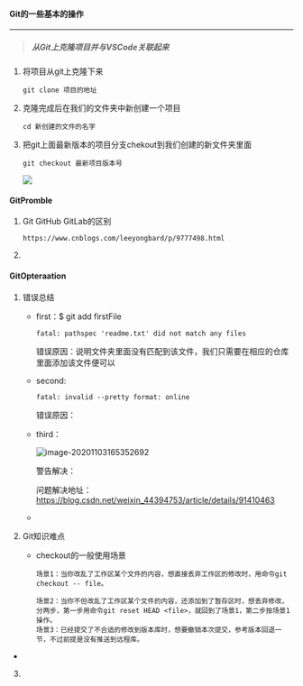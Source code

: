 #### Git的一些基本的操作

------

> ##### 从Git上克隆项目并与VSCode关联起来

1. 将项目从git上克隆下来

   ```
   git clone 项目的地址
   ```

2. 克隆完成后在我们的文件夹中新创建一个项目

   ```
   cd 新创建的文件的名字
   ```

3. 把git上面最新版本的项目分支chekout到我们创建的新文件夹里面

   ```
   git checkout 最新项目版本号
   ```

   ![](E:\fourth_nanjing\实习文件\实习学习文件\ThirDay\git操作.png)



#### GitPromble

1. Git GitHub GitLab的区别

   ```
   https://www.cnblogs.com/leeyongbard/p/9777498.html
   ```

2. 

#### GitOpteraation

1. 错误总结

   - first：$ git add firstFile

     ```
     fatal: pathspec 'readme.txt' did not match any files
     ```

     错误原因：说明文件夹里面没有匹配到该文件，我们只需要在相应的仓库里面添加该文件便可以

   - second:

     ```
     fatal: invalid --pretty format: online
     ```

     错误原因：

   - third：

     ![image-20201103165352692](C:\Users\cheng\AppData\Roaming\Typora\typora-user-images\image-20201103165352692.png)

     警告解决：

     问题解决地址：https://blog.csdn.net/weixin_44394753/article/details/91410463

   - 

2. Git知识难点

   - checkout的一般使用场景

     ```
     场景1：当你改乱了工作区某个文件的内容，想直接丢弃工作区的修改时，用命令git checkout -- file。
     
     场景2：当你不但改乱了工作区某个文件的内容，还添加到了暂存区时，想丢弃修改，分两步，第一步用命令git reset HEAD <file>，就回到了场景1，第二步按场景1操作。
     场景3：已经提交了不合适的修改到版本库时，想要撤销本次提交，参考版本回退一节，不过前提是没有推送到远程库。
     
     ```
     
- 
  
3. 



